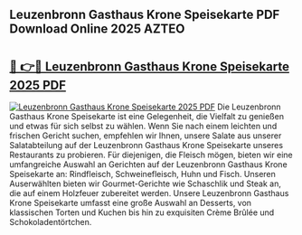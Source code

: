 ## Leuzenbronn Gasthaus Krone Speisekarte PDF Download Online 2025 AZTEO

# <h2><a href="http://gc6tht.nevu.top/?p=Leuzenbronn+Gasthaus+Krone+Speisekarte">🔗 👉🔴 Leuzenbronn Gasthaus Krone Speisekarte 2025 PDF</a></h2>

[![Leuzenbronn Gasthaus Krone Speisekarte 2025 PDF](https://i.imgur.com/dBaPXMq.png)](http://gc6tht.nevu.top/?p=Leuzenbronn+Gasthaus+Krone+Speisekarte)
Die Leuzenbronn Gasthaus Krone Speisekarte ist eine Gelegenheit, die Vielfalt zu genießen und etwas für sich selbst zu wählen. Wenn Sie nach einem leichten und frischen Gericht suchen, empfehlen wir Ihnen, unsere Salate aus unserer Salatabteilung auf der Leuzenbronn Gasthaus Krone Speisekarte unseres Restaurants zu probieren. Für diejenigen, die Fleisch mögen, bieten wir eine umfangreiche Auswahl an Gerichten auf der Leuzenbronn Gasthaus Krone Speisekarte an: Rindfleisch, Schweinefleisch, Huhn und Fisch. Unseren Auserwählten bieten wir Gourmet-Gerichte wie Schaschlik und Steak an, die auf einem Holzfeuer zubereitet werden. Unsere Leuzenbronn Gasthaus Krone Speisekarte umfasst eine große Auswahl an Desserts, von klassischen Torten und Kuchen bis hin zu exquisiten Crème Brûlée und Schokoladentörtchen.
